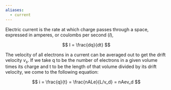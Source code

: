 ```yaml
---
aliases:
  - current
---
```

Electric current is the rate at which charge passes through a space, expressed in amperes, or coulombs per second ($I$),

$$
I = \frac{dq}{dt}
$$

The velocity of all electrons in a current can be averaged out to get the drift velocity $v_s$. If we take q to be the number of electrons in a given volume times its charge and t to be the length of that volume divided by its drift velocity, we come to the following equation:

$$
i = \frac{q}{t} = \frac{nALe}{L/v_d} = nAev_d
$$


